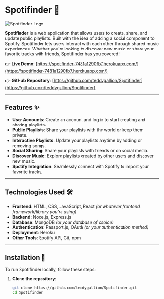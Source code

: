 # Spotifinder 🎵

![Spotifinder Logo](https://i.imgur.com/J0fRB7I.png) 

**Spotifinder** is a web application that allows users to create, share, and update public playlists. Built with the idea of adding a social component to Spotify, Spotifinder lets users interact with each other through shared music experiences. Whether you're looking to discover new music or share your favorite tracks with friends, Spotifinder has you covered!

👉 **Live Demo**: [https://spotifinder-7481a1290fb7.herokuapp.com/](https://spotifinder-7481a1290fb7.herokuapp.com/) 

👉 **GitHub Repository**: [https://github.com/teddygallion/Spotifinder](https://github.com/teddygallion/Spotifinder)

---

## Features ✨

- **User Accounts**: Create an account and log in to start creating and sharing playlists.
- **Public Playlists**: Share your playlists with the world or keep them private.
- **Interactive Playlists**: Update your playlists anytime by adding or removing songs.
- **Social Sharing**: Share your playlists with friends or on social media.
- **Discover Music**: Explore playlists created by other users and discover new music.
- **Spotify Integration**: Seamlessly connect with Spotify to import your favorite tracks.

---

## Technologies Used 🛠️

- **Frontend**: HTML, CSS, JavaScript, React *(or whatever frontend framework/library you're using)*
- **Backend**: Node.js, Express.js
- **Database**: MongoDB *(or your database of choice)*
- **Authentication**: Passport.js, OAuth *(or your authentication method)*
- **Deployment**: Heroku
- **Other Tools**: Spotify API, Git, npm

---

## Installation 🚀

To run Spotifinder locally, follow these steps:

1. **Clone the repository**:
   ```bash
   git clone https://github.com/teddygallion/Spotifinder.git
   cd Spotifinder